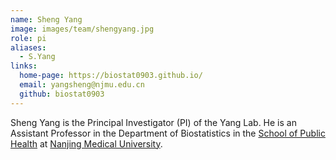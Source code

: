 ```yaml
---
name: Sheng Yang
image: images/team/shengyang.jpg
role: pi
aliases:
  - S.Yang
links:
  home-page: https://biostat0903.github.io/
  email: yangsheng@njmu.edu.cn
  github: biostat0903
---
```


Sheng Yang is the Principal Investigator (PI) of the Yang Lab.
He is an Assistant Professor in the Department of Biostatistics in the [School of Public Health](https://gwxy.njmu.edu.cn/) at [Nanjing Medical University](https://www.njmu.edu.cn/).

